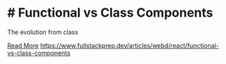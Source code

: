 # # Functional vs Class Components

The evolution from class

[Read More](https://www.fullstackprep.dev/articles/webd/react/functional-vs-class-components) https://www.fullstackprep.dev/articles/webd/react/functional-vs-class-components